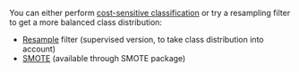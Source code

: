 
You can either perform [cost-sensitive classification](https://waikato.github.io/weka-wiki/search.html?q=cost-sensitive) or try a resampling filter to get a more balanced class distribution:

* [Resample](https://weka.sourceforge.io/doc.dev/weka/filters/supervised/instance/Resample.html) filter (supervised version, to take class distribution into account)
* [SMOTE](https://weka.sourceforge.io/doc.packages/SMOTE/weka/filters/supervised/instance/SMOTE.html) (available through SMOTE package)
